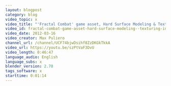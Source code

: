 ```yaml
---
layout: blogpost
category: blog
video_topic: x
video_title: "'Fractal Combat' game asset, Hard Surface Modeling & Texturing in Blender"
video_id: fractal-combat-game-asset-hard-surface-modeling--texturing-in-blender
video_date: 2012-03-16
video_creator: Max Puliero
channel_url: /channel/UCF74bjwDsihf8ZzDKGkTkkA
video_url: https://youtu.be/szPtVaF3DvU
video_length: 0:46:47
language_audio: English
language_subs: x
blender_version: 2.78
tags_software: x
starttime: 0:01:14
---
```


